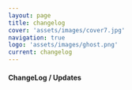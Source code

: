 ```yaml
---
layout: page
title: changelog
cover: 'assets/images/cover7.jpg'
navigation: true
logo: 'assets/images/ghost.png'
current: changelog
---
```



#### ChangeLog / Updates


